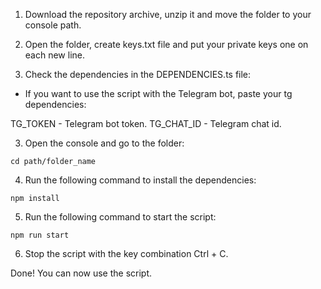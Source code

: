 1. Download the repository archive, unzip it and move the folder to your console path.

2. Open the folder, create keys.txt file and put your private keys one on each new line.

3. Check the dependencies in the DEPENDENCIES.ts file:

- If you want to use the script with the Telegram bot, paste your tg dependencies:

TG_TOKEN - Telegram bot token.
TG_CHAT_ID - Telegram chat id.

3. Open the console and go to the folder:
```
cd path/folder_name
```

4. Run the following command to install the dependencies:
```
npm install
```

5. Run the following command to start the script:
```
npm run start
```

6. Stop the script with the key combination Ctrl + C.

Done! You can now use the script.